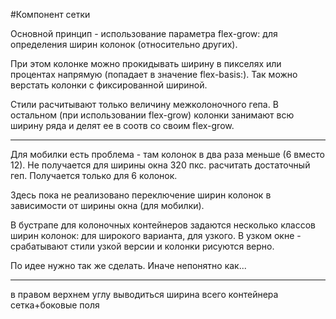 #Компонент сетки

Основной принцип - использование параметра flex-grow: для определения ширин колонок (относительно других).

При этом колонке можно прокидывать ширину в пикселях или процентах напрямую (попадает в значение flex-basis:). Так можно верстать колонки с фиксированной шириной.

Стили расчитывают только величину межколоночного гепа. В остальном (при использовании flex-grow) колонки занимают всю ширину ряда и делят ее в соотв со своим flex-grow.

---

Для мобилки есть проблема - там колонок в два раза меньше (6 вместо 12). Не получается для ширины окна 320 пкс. расчитать достаточный геп. Получается только для 6 колонок.

Здесь пока не реализовано переключение ширин колонок в зависимости от ширины окна (для мобилки).

В бустрапе для колоночных контейнеров задаются несколько классов ширин колонок: для широкого варианта, для узкого. В узком окне - срабатывают стили узкой версии и колонки рисуются верно.

По идее нужно так же сделать. Иначе непонятно как...

---

в правом верхнем углу выводиться ширина всего контейнера сетка+боковые поля
